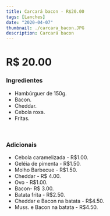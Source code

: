 ```yaml
---
title: Carcará bacon - R$20.00
tags: [Lanches]
date: "2020-04-07"
thumbnail: ./carcara_bacon.JPG
description: Carcará bacon
---
```


# R\$ 20.00

<h3 id="unordered">
<strong>
<strong>Ingredientes</strong>
</strong>
</h3>
<ul>
    <li>Hambúrguer de 150g.</li>
    <li>Bacon.</li>
    <li>Cheddar.</li>
    <li>Cebola roxa.</li>
    <li>Fritas.</li>
</ul>

<br />

<h3>
<strong>
<strong>Adicionais</strong>
</strong>
</h3>
<ul>
    <li>Cebola caramelizada - R$1.00.</li>
    <li>Geléia de pimenta - R$1.50.</li>
    <li>Molho Barbecue - R$1.50.</li>
    <li>Cheddar - R$ 4.00.</li>
    <li>Ovo - R$1.00.</li>
    <li>Bacon- R$ 3.00.</li>
    <li>Batata frita - R$2.50.</li>
    <li>Cheddar e Bacon na batata - R$4.50.</li>
    <li>Muss. e Bacon na batata - R$4.50.</li>
</ul>
